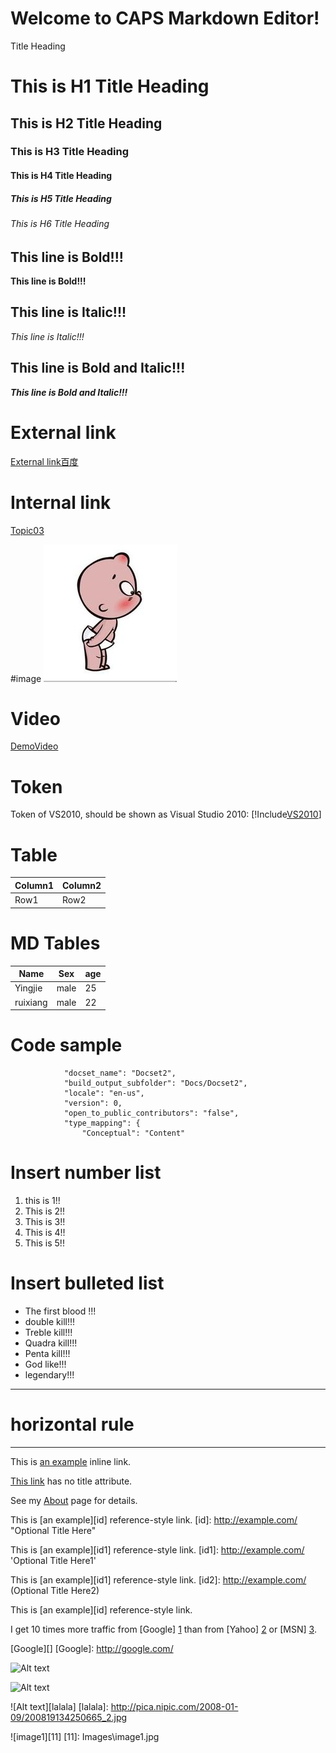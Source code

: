 
Welcome to CAPS Markdown Editor!
====

Title Heading

#    This is H1 Title Heading
##     This is H2 Title Heading
###      This is H3 Title Heading
####      This is H4 Title Heading
#####      This is H5 Title Heading
######      This is H6 Title Heading

## This line is Bold!!!
**This line is Bold!!!**

## This line is Italic!!!
*This line is Italic!!!*

## This line is Bold and Italic!!!
***This line is Bold and Italic!!!***

# External link
[External link百度](http://www.baidu.com)

# Internal link
[Topic03](Topic03.md)

#image
![image1](Images\image1.jpg)

# Video
[DemoVideo](https://sec.ch9.ms/ch9/4ce4/817a99cc-24da-4689-83a8-bd5aa1c54ce4/VSToolboxContainers_high.mp4)

# Token
Token of VS2010, should be shown as Visual Studio 2010: [!Include[VS2010](Tokens\VS2010.md)]

# Table
Column1  |Column2  
---------|---------
Row1     |Row2   

# MD Tables 
  Name   |   Sex   | age 
  -------|---------|------ 
  Yingjie| male    | 25 
  ruixiang| male   | 22
  
# Code sample

```
            "docset_name": "Docset2",
            "build_output_subfolder": "Docs/Docset2",
            "locale": "en-us",
            "version": 0,
            "open_to_public_contributors": "false",
            "type_mapping": {
                "Conceptual": "Content"
```


# Insert number list
1. this is 1!!
2. This is 2!!
3. This is 3!!
4. This is 4!!
5. This is 5!!

# Insert bulleted list
* The first blood !!!
* double kill!!!
* Treble kill!!!
* Quadra kill!!!
* Penta kill!!!
* God like!!!
* legendary!!!
--------------------------------------------------
# horizontal rule
--------------------------------------------------

This is [an example](http://example.com/ "Title") inline link.

[This link](http://example.net/) has no title attribute.

See my [About](/about/) page for details.

This is [an example][id] reference-style link.
[id]: http://example.com/  "Optional Title Here"

This is [an example][id1] reference-style link.
[id1]: http://example.com/  'Optional Title Here1'

This is [an example][id1] reference-style link.
[id2]: http://example.com/  (Optional Title Here2)

This is [an example][id] reference-style link.

I get 10 times more traffic from [Google] [1] than from
[Yahoo] [2] or [MSN] [3].

  [1]: http://google.com/        "Google"
  [2]: http://search.yahoo.com/  "Yahoo Search"
  [3]: http://search.msn.com/    "MSN Search"

[Google][]
[Google]: http://google.com/

![Alt text](http://pica.nipic.com/2008-01-09/200819134250665_2.jpg)


![Alt text](http://pica.nipic.com/2008-01-09/200819134250665_2.jpg "Optional title")
 
 
 ![Alt text][lalala]
[lalala]: http://pica.nipic.com/2008-01-09/200819134250665_2.jpg


 ![image1][11]
 [11]: Images\image1.jpg
 